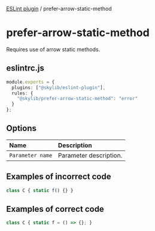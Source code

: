[ESLint plugin](index.md) / prefer-arrow-static-method

# prefer-arrow-static-method

Requires use of arrow static methods.

## eslintrc.js

```ts
module.exports = {
  plugins: ["@skylib/eslint-plugin"],
  rules: {
    "@skylib/prefer-arrow-static-method": "error"
  }
};
```

## Options

| Name | Description |
| :------ | :------ |
| `Parameter name` | Parameter description. |


## Examples of incorrect code

```ts
class C { static f() {} }
```

## Examples of correct code

```ts
class C { static f = () => {}; }
```
